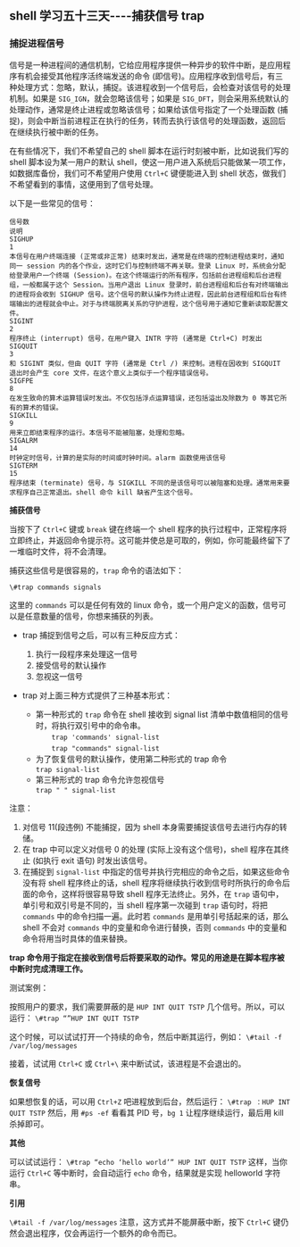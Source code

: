 ## shell 学习五十三天----捕获信号 trap

### 捕捉进程信号

信号是一种进程间的通信机制，它给应用程序提供一种异步的软件中断，是应用程序有机会接受其他程序活终端发送的命令 (即信号)。应用程序收到信号后，有三种处理方式：忽略，默认，捕捉。该进程收到一个信号后，会检查对该信号的处理机制。如果是 `SIG_IGN`，就会忽略该信号；如果是 `SIG_DFT`，则会采用系统默认的处理动作，通常是终止进程或忽略该信号；如果给该信号指定了一个处理函数 (捕捉)，则会中断当前进程正在执行的任务，转而去执行该信号的处理函数，返回后在继续执行被中断的任务。
 
在有些情况下，我们不希望自己的 shell 脚本在运行时刻被中断，比如说我们写的 shell 脚本设为某一用户的默认 shell，使这一用户进入系统后只能做某一项工作，如数据库备份，我们可不希望用户使用 `Ctrl+C` 键便能进入到 shell 状态，做我们不希望看到的事情，这便用到了信号处理。
 
以下是一些常见的信号：

```信号名称
信号数
说明
SIGHUP
1
本信号在用户终端连接 (正常或非正常) 结束时发出，通常是在终端的控制进程结束时，通知同一 session 内的各个作业，这时它们与控制终端不再关联。登录 Linux 时，系统会分配给登录用户一个终端 (Session)。在这个终端运行的所有程序，包括前台进程组和后台进程组，一般都属于这个 Session。当用户退出 Linux 登录时，前台进程组和后台有对终端输出的进程将会收到 SIGHUP 信号。这个信号的默认操作为终止进程，因此前台进程组和后台有终端输出的进程就会中止。对于与终端脱离关系的守护进程，这个信号用于通知它重新读取配置文件。
SIGINT
2
程序终止 (interrupt) 信号，在用户键入 INTR 字符 (通常是 Ctrl+C) 时发出
SIGQUIT
3
和 SIGINT 类似，但由 QUIT 字符 (通常是 Ctrl /) 来控制。进程在因收到 SIGQUIT 退出时会产生 core 文件，在这个意义上类似于一个程序错误信号。
SIGFPE
8
在发生致命的算术运算错误时发出。不仅包括浮点运算错误，还包括溢出及除数为 0 等其它所有的算术的错误。
SIGKILL
9
用来立即结束程序的运行。本信号不能被阻塞，处理和忽略。
SIGALRM
14
时钟定时信号，计算的是实际的时间或时钟时间。alarm 函数使用该信号 
SIGTERM
15
程序结束 (terminate) 信号，与 SIGKILL 不同的是该信号可以被阻塞和处理。通常用来要求程序自己正常退出。shell 命令 kill 缺省产生这个信号。
```
 
**捕获信号**

当按下了 `Ctrl+C` 键或 `break` 键在终端一个 shell 程序的执行过程中，正常程序将立即终止，并返回命令提示符。这可能并使总是可取的，例如，你可能最终留下了一堆临时文件，将不会清理。

捕获这些信号是很容易的，`trap` 命令的语法如下：

`\#trap commands signals`

这里的 `commands` 可以是任何有效的 linux 命令，或一个用户定义的函数，信号可以是任意数量的信号，你想来捕获的列表。
 
- trap 捕捉到信号之后，可以有三种反应方式：  
	1. 执行一段程序来处理这一信号  
	2. 接受信号的默认操作  
	3. 忽视这一信号  

- trap 对上面三种方式提供了三种基本形式：

	- 第一种形式的 `trap` 命令在 shell 接收到 signal list 清单中数值相同的信号时，将执行双引号中的命令串。    
　　`trap 'commands' signal-list`  
　　`trap "commands" signal-list` 
	- 为了恢复信号的默认操作，使用第二种形式的 trap 命令  
	`trap signal-list`
	- 第三种形式的 trap 命令允许忽视信号  
	`trap " " signal-list`

注意：

1. 对信号 11(段违例) 不能捕捉，因为 shell 本身需要捕捉该信号去进行内存的转储。
2. 在 trap 中可以定义对信号 0 的处理 (实际上没有这个信号)，shell 程序在其终止 (如执行 exit 语句) 时发出该信号。
3. 在捕捉到 `signal-list` 中指定的信号并执行完相应的命令之后，如果这些命令没有将 shell 程序终止的话，shell 程序将继续执行收到信号时所执行的命令后面的命令，这样将很容易导致 shell 程序无法终止。另外，在 `trap` 语句中，单引号和双引号是不同的，当 shell 程序第一次碰到 `trap` 语句时，将把 `commands` 中的命令扫描一遍。此时若 `commands` 是用单引号括起来的话，那么 shell 不会对 `commands` 中的变量和命令进行替换，否则 `commands` 中的变量和命令将用当时具体的值来替换。

**trap 命令用于指定在接收到信号后将要采取的动作。常见的用途是在脚本程序被中断时完成清理工作。**
 
测试案例：

按照用户的要求，我们需要屏蔽的是 `HUP INT QUIT TSTP` 几个信号。所以，可以运行：
`\#trap “”HUP INT QUIT TSTP`

这个时候，可以试试打开一个持续的命令，然后中断其运行，例如：
`\#tail -f /var/log/messages`

接着，试试用 `Ctrl+C` 或 `Ctrl+\` 来中断试试，该进程是不会退出的。
 
**恢复信号** 
 
如果想恢复的话，可以用 `Ctrl+Z` 吧进程放到后台，然后运行：
`\#trap ：HUP INT QUIT TSTP`
然后，用 `#ps -ef` 看看其 PID 号，`bg 1` 让程序继续运行，最后用 kill 杀掉即可。
 
 
**其他** 
 
可以试试运行：
`\#trap “echo ‘hello world’” HUP INT QUIT TSTP`
这样，当你运行 `Ctrl+C` 等中断时，会自动运行 `echo` 命令，结果就是实现 helloworld 字符串。

**引用**  

`\#tail -f /var/log/messages`
注意，这方式并不能屏蔽中断，按下 `Ctrl+C` 键仍然会退出程序，仅会再运行一个额外的命令而已。